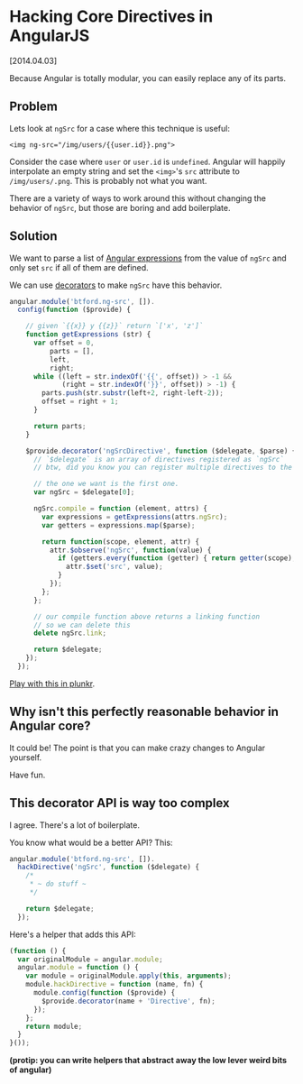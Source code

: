# Hacking Core Directives in AngularJS

<span class="date">[2014.04.03]</span>

Because Angular is totally modular, you can easily replace any of its parts.


## Problem

Lets look at `ngSrc` for a case where this technique is useful:

```
<img ng-src="/img/users/{{user.id}}.png">
```

Consider the case where `user` or `user.id` is `undefined`.
Angular will happily interpolate an empty string and set the `<img>`'s `src` attribute to `/img/users/.png`.
This is probably not what you want.

There are a variety of ways to work around this without changing the behavior of `ngSrc`, but
those are boring and add boilerplate.


## Solution

We want to parse a list of [Angular expressions](http://docs.angularjs.org/guide/expression) from
the value of `ngSrc` and only set `src` if all of them are defined.

We can use [decorators](https://github.com/btford/brian-talks-about-decorators) to make `ngSrc`
have this behavior.

```javascript
angular.module('btford.ng-src', []).
  config(function ($provide) {

    // given `{{x}} y {{z}}` return `['x', 'z']`
    function getExpressions (str) {
      var offset = 0,
          parts = [],
          left,
          right;
      while ((left = str.indexOf('{{', offset)) > -1 &&
             (right = str.indexOf('}}', offset)) > -1) {
        parts.push(str.substr(left+2, right-left-2));
        offset = right + 1;
      }

      return parts;
    }

    $provide.decorator('ngSrcDirective', function ($delegate, $parse) {
      // `$delegate` is an array of directives registered as `ngSrc`
      // btw, did you know you can register multiple directives to the same name?

      // the one we want is the first one.
      var ngSrc = $delegate[0];

      ngSrc.compile = function (element, attrs) {
        var expressions = getExpressions(attrs.ngSrc);
        var getters = expressions.map($parse);

        return function(scope, element, attr) {
          attr.$observe('ngSrc', function(value) {
            if (getters.every(function (getter) { return getter(scope); })) {
              attr.$set('src', value);
            }
          });
        };
      };

      // our compile function above returns a linking function
      // so we can delete this
      delete ngSrc.link;

      return $delegate;
    });
  });
```

[Play with this in plunkr](http://plnkr.co/edit/xFzIQNeBgPMW0h0mVNEU?p=preview).

## Why isn't this perfectly reasonable behavior in Angular core?

It could be! The point is that you can make crazy changes to Angular yourself.

Have fun.


## This decorator API is way too complex
I agree. There's a lot of boilerplate.

You know what would be a better API? This:

```javascript
angular.module('btford.ng-src', []).
  hackDirective('ngSrc', function ($delegate) {
    /*
     * ~ do stuff ~
     */

    return $delegate;
  });
```


Here's a helper that adds this API:

```javascript
(function () {
  var originalModule = angular.module;
  angular.module = function () {
    var module = originalModule.apply(this, arguments);
    module.hackDirective = function (name, fn) {
      module.config(function ($provide) {
        $provide.decorator(name + 'Directive', fn);
      });
    };
    return module;
  }
}());
```

**(protip: you can write helpers that abstract away the low lever weird bits of angular)**
